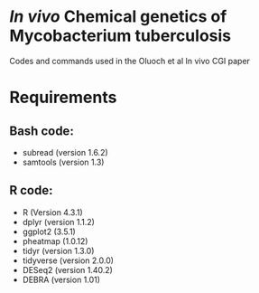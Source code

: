# _In vivo_ Chemical genetics of Mycobacterium tuberculosis

Codes and commands used in the Oluoch et al In vivo CGI paper

# Requirements
## Bash code:
* subread (version 1.6.2)
* samtools (version 1.3)
## R code:
* R (Version 4.3.1)
* dplyr (version 1.1.2)
* ggplot2 (3.5.1)
* pheatmap (1.0.12)
* tidyr (version 1.3.0)
* tidyverse (version 2.0.0)
* DESeq2 (version 1.40.2)
* DEBRA (version 1.01)
